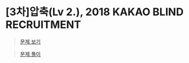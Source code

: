 # [3차]압축(Lv 2.), 2018 KAKAO BLIND RECRUITMENT

> [문제 보기](https://school.programmers.co.kr/learn/courses/30/lessons/17684)  

> [문제 풀이](https://moxie2ks.notion.site/Programmers-17684-3-cb860024d49d4164b582b8330e91e5ad)